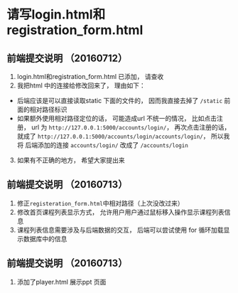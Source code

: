 # 请写login.html和registration_form.html

## 前端提交说明 （20160712）
1. login.html和registration_form.html 已添加， 请查收
2. 我把html 中的连接给修改回来了， 理由如下：
  - 后端应该是可以直接读取static 下面的文件的， 因而我直接去掉了 `/static` 前面的相对路径标识
  - 如果额外使用相对路径定位的话， 可能造成url 不统一的情况， 比如点击注册， url 为 `http://127.0.0.1:5000/accounts/login/`， 再次点击注册的话， 就成了 `http://127.0.0.1:5000/accounts/login/accounts/login/`， 所以我将 后端添加的连接 `accounts/login/` 改成了 `/accounts/login`
3. 如果有不正确的地方， 希望大家提出来

## 前端提交说明 （20160713）
1. 修正`registeration_form.html`中相对路径（上次没改过来）
2. 修改首页课程列表显示方式， 允许用户用户通过鼠标移入操作显示课程列表信息
3. 课程列表信息需要涉及与后端数据的交互， 后端可以尝试使用 for 循环加载显示数据库中的信息


## 前端提交说明 （20160713）
1. 添加了player.html 展示ppt 页面

